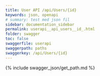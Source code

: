 ```yaml
---
title: User API /api/Users/{id}
keywords: json, openapi
# summary: test med json fil
sidebar: documentation_sidebar
permalink: userapi__api_users__id_.html
folder: swagger
toc: false
swaggerfile: userapi
swaggerpath: paths
swaggerkey: /api/Users/{id}
---
```

{% include swagger_json/get_path.md %}

